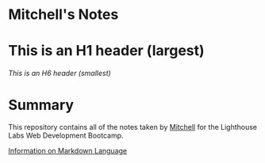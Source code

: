 # Mitchell's Notes

# This is an H1 header (largest)
###### This is an H6 header (smallest)

# Summary 

This repository contains all of the notes taken by [Mitchell](https://github.com/DJVinyl) for the Lighthouse Labs Web Development Bootcamp.


[Information on Markdown Language](https://web.compass.lighthouselabs.ca/activities/757)